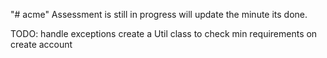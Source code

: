 "# acme" 
Assessment is still in progress will update the minute its done.

TODO: handle exceptions 
create a Util class to check min requirements on create account 
